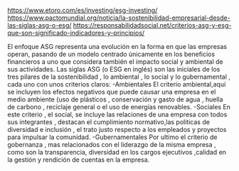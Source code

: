 
https://www.etoro.com/es/investing/esg-investing/
https://www.pactomundial.org/noticia/la-sostenibilidad-empresarial-desde-las-siglas-asg-o-esg/
https://responsabilidadsocial.net/criterios-asg-y-esg-que-son-significado-indicadores-y-principios/


El enfoque ASG representa una evolución en la forma en que las empresas operan, pasando de un modelo centrado únicamente en los beneficios financieros a uno que considera también el impacto social y ambiental de sus actividades.
Las siglas ASG (o ESG en inglés) son las iniciales de los tres pilares de la sostenibilidad , lo ambiental , lo social y lo gubernamental , cada uno con unos criterios claros:
-Ambientales 
El criterio ambiental,aquí se incluyen los efectos negativos que puede causar una empresa en el medio ambiente (uso de plásticos , conservación y gasto de agua , huella de carbono , reciclaje general o el uso de energías renovables.
-Sociales 
En este criterio , el social, se incluye las relaciones de una empresa con todos sus integrantes , destacan el cumplimiento normativo,las politicas de diversidad e inclusión , el trato justo respecto a los empleados y proyectos para impulsar la comunidad.
-Gubernamentales
Por ultimo el criterio de gobernanza , mas relacionados con el liderazgo de la misma empresa , como son la transparencia, diversidad en los cargos ejecutivos ,calidad en la gestión y rendición de cuentas en la empresa.
